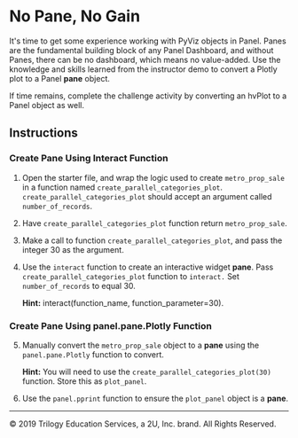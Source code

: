 # No Pane, No Gain

It's time to get some experience working with PyViz objects in Panel. Panes are the fundamental building block of any Panel Dashboard, and without Panes, there can be no dashboard, which means no value-added. Use the knowledge and skills learned from the instructor demo to convert a Plotly plot to a Panel **pane** object.

If time remains, complete the challenge activity by converting an hvPlot to a Panel object as well.

## Instructions

### Create Pane Using Interact Function

1. Open the starter file, and wrap the logic used to create `metro_prop_sale` in a function named `create_parallel_categories_plot`. `create_parallel_categories_plot` should accept an argument called `number_of_records`.

2. Have `create_parallel_categories_plot` function return `metro_prop_sale`.

3. Make a call to function `create_parallel_categories_plot`, and pass the integer 30 as the argument.

4. Use the `interact` function to create an interactive widget **pane**. Pass `create_parallel_categories_plot` function to `interact.` Set `number_of_records` to equal 30.

   **Hint:** interact(function_name, function_parameter=30).

### Create Pane Using panel.pane.Plotly Function

5. Manually convert the `metro_prop_sale` object to a **pane** using the `panel.pane.Plotly` function to convert.

   **Hint:** You will need to use the `create_parallel_categories_plot(30)` function. Store this as `plot_panel`.

6. Use the `panel.pprint` function to ensure the `plot_panel` object is a **pane**.

- - -

© 2019 Trilogy Education Services, a 2U, Inc. brand. All Rights Reserved.
